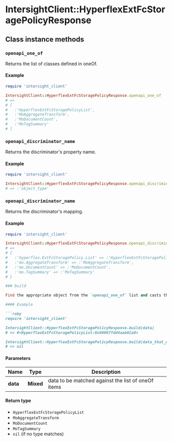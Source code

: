 # IntersightClient::HyperflexExtFcStoragePolicyResponse

## Class instance methods

### `openapi_one_of`

Returns the list of classes defined in oneOf.

#### Example

```ruby
require 'intersight_client'

IntersightClient::HyperflexExtFcStoragePolicyResponse.openapi_one_of
# =>
# [
#   :'HyperflexExtFcStoragePolicyList',
#   :'MoAggregateTransform',
#   :'MoDocumentCount',
#   :'MoTagSummary'
# ]
```

### `openapi_discriminator_name`

Returns the discriminator's property name.

#### Example

```ruby
require 'intersight_client'

IntersightClient::HyperflexExtFcStoragePolicyResponse.openapi_discriminator_name
# => :'object_type'
```

### `openapi_discriminator_name`

Returns the discriminator's mapping.

#### Example

```ruby
require 'intersight_client'

IntersightClient::HyperflexExtFcStoragePolicyResponse.openapi_discriminator_mapping
# =>
# {
#   :'hyperflex.ExtFcStoragePolicy.List' => :'HyperflexExtFcStoragePolicyList',
#   :'mo.AggregateTransform' => :'MoAggregateTransform',
#   :'mo.DocumentCount' => :'MoDocumentCount',
#   :'mo.TagSummary' => :'MoTagSummary'
# }

### build

Find the appropriate object from the `openapi_one_of` list and casts the data into it.

#### Example

```ruby
require 'intersight_client'

IntersightClient::HyperflexExtFcStoragePolicyResponse.build(data)
# => #<HyperflexExtFcStoragePolicyList:0x00007fdd4aab02a0>

IntersightClient::HyperflexExtFcStoragePolicyResponse.build(data_that_doesnt_match)
# => nil
```

#### Parameters

| Name | Type | Description |
| ---- | ---- | ----------- |
| **data** | **Mixed** | data to be matched against the list of oneOf items |

#### Return type

- `HyperflexExtFcStoragePolicyList`
- `MoAggregateTransform`
- `MoDocumentCount`
- `MoTagSummary`
- `nil` (if no type matches)

